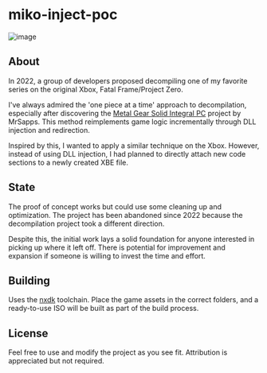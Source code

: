 # miko-inject-poc
![image](https://github.com/LoveMHz/miko-inject-poc/assets/1701315/86af97ea-d5ad-4823-bdfa-b60a453d465b)

## About
In 2022, a group of developers proposed decompiling one of my favorite series on the original Xbox, Fatal Frame/Project Zero.

I've always admired the 'one piece at a time' approach to decompilation, especially after discovering the [Metal Gear Solid Integral PC](https://github.com/MrSapps/msgi) project by MrSapps. This method reimplements game logic incrementally through DLL injection and redirection.

Inspired by this, I wanted to apply a similar technique on the Xbox. However, instead of using DLL injection, I had planned to directly attach new code sections to a newly created XBE file.

## State
The proof of concept works but could use some cleaning up and optimization. The project has been abandoned since 2022 because the decompilation project took a different direction. 

Despite this, the initial work lays a solid foundation for anyone interested in picking up where it left off. There is potential for improvement and expansion if someone is willing to invest the time and effort.

## Building
Uses the [nxdk](https://github.com/XboxDev/nxdk) toolchain. Place the game assets in the correct folders, and a ready-to-use ISO will be built as part of the build process.

## License
Feel free to use and modify the project as you see fit. Attribution is appreciated but not required. 
